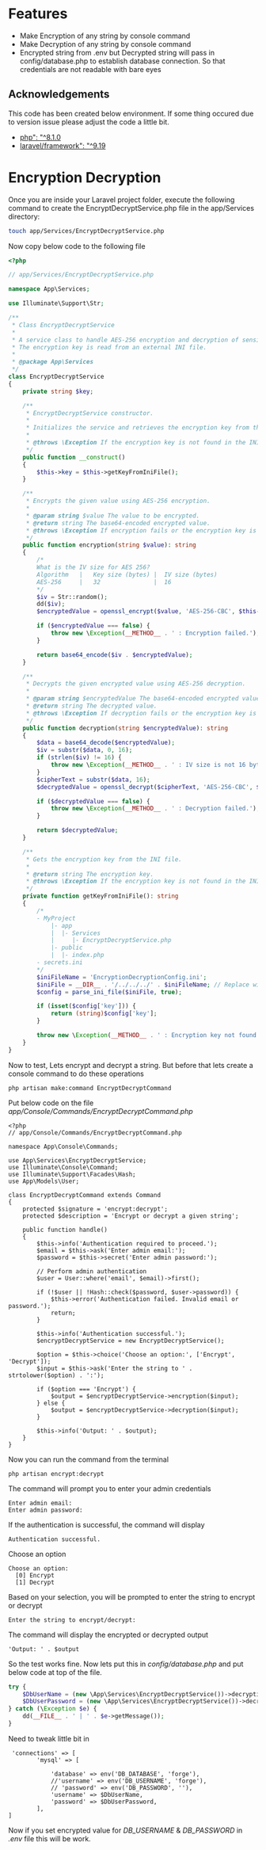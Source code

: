 
# Features

- Make Encryption of any string by console command
- Make Decryption of any string by console command
- Encrypted string from .env but Decrypted string will pass in config/database.php to establish database connection. So that credentials are not readable with bare eyes


## Acknowledgements
This code has been created below environment. If some thing occured due to version issue please adjust the code a little bit. 
 - [php": "^8.1.0](https://www.php.net/releases/8.0/en.php)
 - [laravel/framework": "^9.19](https://laravel.com/docs/9.x/installation)
# Encryption Decryption
Once you are inside your Laravel project folder, execute the following command to create the EncryptDecryptService.php file in the app/Services directory:
```bash
touch app/Services/EncryptDecryptService.php
```
Now copy below code to the following file

```php
<?php

// app/Services/EncryptDecryptService.php

namespace App\Services;

use Illuminate\Support\Str;

/**
 * Class EncryptDecryptService
 *
 * A service class to handle AES-256 encryption and decryption of sensitive data.
 * The encryption key is read from an external INI file.
 *
 * @package App\Services
 */
class EncryptDecryptService
{
    private string $key;

    /**
     * EncryptDecryptService constructor.
     *
     * Initializes the service and retrieves the encryption key from the INI file.
     *
     * @throws \Exception If the encryption key is not found in the INI file.
     */
    public function __construct()
    {
        $this->key = $this->getKeyFromIniFile();
    }

    /**
     * Encrypts the given value using AES-256 encryption.
     *
     * @param string $value The value to be encrypted.
     * @return string The base64-encoded encrypted value.
     * @throws \Exception If encryption fails or the encryption key is invalid.
     */
    public function encryption(string $value): string
    {
        /*
        What is the IV size for AES 256?
        Algorithm   | 	Key size (bytes) |	IV size (bytes)
        AES-256	    |   32	             |  16
        */
        $iv = Str::random();
        dd($iv);
        $encryptedValue = openssl_encrypt($value, 'AES-256-CBC', $this->key, OPENSSL_RAW_DATA, $iv);

        if ($encryptedValue === false) {
            throw new \Exception(__METHOD__ . ' : Encryption failed.');
        }

        return base64_encode($iv . $encryptedValue);
    }

    /**
     * Decrypts the given encrypted value using AES-256 decryption.
     *
     * @param string $encryptedValue The base64-encoded encrypted value.
     * @return string The decrypted value.
     * @throws \Exception If decryption fails or the encryption key is invalid.
     */
    public function decryption(string $encryptedValue): string
    {
        $data = base64_decode($encryptedValue);
        $iv = substr($data, 0, 16);
        if (strlen($iv) != 16) {
            throw new \Exception(__METHOD__ . ' : IV size is not 16 bytes.');
        }
        $cipherText = substr($data, 16);
        $decryptedValue = openssl_decrypt($cipherText, 'AES-256-CBC', $this->key, OPENSSL_RAW_DATA, $iv);

        if ($decryptedValue === false) {
            throw new \Exception(__METHOD__ . ' : Decryption failed.');
        }

        return $decryptedValue;
    }

    /**
     * Gets the encryption key from the INI file.
     *
     * @return string The encryption key.
     * @throws \Exception If the encryption key is not found in the INI file.
     */
    private function getKeyFromIniFile(): string
    {
        /*
        - MyProject
            |- app
            |  |- Services
            |     |- EncryptDecryptService.php
            |- public
            |  |- index.php
        - secrets.ini
        */
        $iniFileName = 'EncryptionDecryptionConfig.ini';
        $iniFile = __DIR__ . '/../../../' . $iniFileName; // Replace with the actual path to your INI file.
        $config = parse_ini_file($iniFile, true);

        if (isset($config['key'])) {
            return (string)$config['key'];
        }

        throw new \Exception(__METHOD__ . ' : Encryption key not found in the INI file.');
    }
}
```
Now to test, Lets encrypt and decrypt a string. But before that lets create a console command to do these operations

```
php artisan make:command EncryptDecryptCommand
```
Put below code on the file *app/Console/Commands/EncryptDecryptCommand.php*
```
<?php
// app/Console/Commands/EncryptDecryptCommand.php

namespace App\Console\Commands;

use App\Services\EncryptDecryptService;
use Illuminate\Console\Command;
use Illuminate\Support\Facades\Hash;
use App\Models\User;

class EncryptDecryptCommand extends Command
{
    protected $signature = 'encrypt:decrypt';
    protected $description = 'Encrypt or decrypt a given string';

    public function handle()
    {
        $this->info('Authentication required to proceed.');
        $email = $this->ask('Enter admin email:');
        $password = $this->secret('Enter admin password:');

        // Perform admin authentication
        $user = User::where('email', $email)->first();

        if (!$user || !Hash::check($password, $user->password)) {
            $this->error('Authentication failed. Invalid email or password.');
            return;
        }

        $this->info('Authentication successful.');
        $encryptDecryptService = new EncryptDecryptService();

        $option = $this->choice('Choose an option:', ['Encrypt', 'Decrypt']);
        $input = $this->ask('Enter the string to ' . strtolower($option) . ':');

        if ($option === 'Encrypt') {
            $output = $encryptDecryptService->encryption($input);
        } else {
            $output = $encryptDecryptService->decryption($input);
        }

        $this->info('Output: ' . $output);
    }
}
```
Now you can run the command from the terminal
```
php artisan encrypt:decrypt
```
The command will prompt you to enter your admin credentials
```
Enter admin email:
Enter admin password:
```
If the authentication is successful, the command will display
```
Authentication successful.
```
Choose an option
```
Choose an option:
  [0] Encrypt
  [1] Decrypt
```
Based on your selection, you will be prompted to enter the string to encrypt or decrypt
```
Enter the string to encrypt/decrypt:
```
The command will display the encrypted or decrypted output
```
'Output: ' . $output
```
So the test works fine. Now lets put this in *config/database.php* and put below code at top of the file.

```php
try {
    $DbUserName = (new \App\Services\EncryptDecryptService())->decryption(env('DB_USERNAME'));
    $DbUserPassword = (new \App\Services\EncryptDecryptService())->decryption(env('DB_PASSWORD'));
} catch (\Exception $e) {
    dd(__FILE__ . ' | ' . $e->getMessage());
}
```
Need to tweak little bit in 
```
 'connections' => [
        'mysql' => [
         
            'database' => env('DB_DATABASE', 'forge'),
            //'username' => env('DB_USERNAME', 'forge'),
            // 'password' => env('DB_PASSWORD', ''),
            'username' => $DbUserName,
            'password' => $DbUserPassword,
        ],
]
```
Now if you set encrypted value for *DB_USERNAME* & *DB_PASSWORD* in *.env* file this will be work.